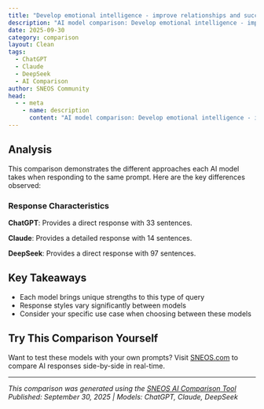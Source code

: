 ```yaml
---
title: "Develop emotional intelligence - improve relationships and success"
description: "AI model comparison: Develop emotional intelligence - improve relationships and success..."
date: 2025-09-30
category: comparison
layout: Clean
tags:
  - ChatGPT
  - Claude
  - DeepSeek
  - AI Comparison
author: SNEOS Community
head:
  - - meta
    - name: description
      content: "AI model comparison: Develop emotional intelligence - improve relationships and success..."
---
```


<ChatComparison
  title="Develop emotional intelligence - improve relationships and success"
  prompt="Develop emotional intelligence - improve relationships and success"
  :responses='{
    "ChatGPT": "Developing emotional intelligence (EI) can significantly improve your relationships and increase your success in both personal and professional areas. Emotional intelligence generally involves the ability to recognize, understand, manage, and influence your own emotions and those of others.\n\nHere are some key steps to develop emotional intelligence:\n\n1. **Self-Awareness**\n   - Pay attention to your own emotions and how they affect your thoughts and behavior.\n   - Keep a journal to reflect on your emotional responses and patterns.\n   - Practice mindfulness or meditation to increase your present-moment awareness.\n\n2. **Self-Regulation**\n   - Learn to manage your emotions, especially in stressful or challenging situations.\n   - Develop techniques to stay calm such as deep breathing, pausing before reacting, or reframing negative thoughts.\n   - Avoid impulsive decisions by pausing and considering the consequences.\n\n3. **Motivation**\n   - Cultivate intrinsic motivation by setting personal goals aligned with your values.\n   - Stay optimistic and resilient in the face of setbacks.\n   - Celebrate small successes to maintain enthusiasm.\n\n4. **Empathy**\n   - Practice active listening; genuinely focus on what others are saying.\n   - Try to see situations from others\u2019 perspectives.\n   - Notice nonverbal cues such as body language and facial expressions.\n\n5. **Social Skills**\n   - Improve your communication skills; be clear and assertive without being aggressive.\n   - Build strong interpersonal relationships by showing appreciation and gratitude.\n   - Work on conflict resolution skills and learn to negotiate and compromise effectively.\n\n6. **Seek Feedback**\n   - Ask trusted friends, family, or colleagues for honest feedback on your emotional responses and interactions.\n   - Reflect on this feedback and work on areas needing improvement.\n\n7. **Practice Regularly**\n   - Emotional intelligence is a skill that improves with practice and consistency.\n   - Engage in social activities that challenge you to manage and understand emotions, such as team projects or volunteer work.\n\n8. **Educate Yourself**\n   - Read books, attend workshops or courses on emotional intelligence and interpersonal skills.\n   - Some recommended books include *Emotional Intelligence* by Daniel Goleman and *Nonviolent Communication* by Marshall Rosenberg.\n\nBy developing your emotional intelligence, you\u2019ll likely find your relationships improving, as you communicate more effectively and understand others better. Additionally, your ability to manage stress and stay motivated will contribute to greater success in your career and personal life.",
    "Claude": "# Developing Emotional Intelligence: A Complete Guide\n\nEmotional intelligence (EI) is your ability to understand, manage, and effectively use emotions\u2014both your own and others\u0027. Here\u0027s how to develop it systematically:\n\n## **The Four Core Areas of EI**\n\n### 1. **Self-Awareness**\n**Build awareness of your emotional patterns:**\n- Keep an emotion journal for 2 weeks\n- Notice physical sensations that accompany emotions\n- Identify your emotional triggers\n- Practice mindful check-ins: \u0022What am I feeling right now?\u0022\n- Ask for feedback from trusted friends about your emotional responses\n\n### 2. **Self-Regulation**\n**Learn to manage your emotional responses:**\n- Use the \u0022pause technique\u0022 before reacting\n- Practice deep breathing (4-7-8 method)\n- Develop healthy outlets for stress (exercise, creativity, nature)\n- Create \u0022if-then\u0022 plans for challenging situations\n- Learn to reframe negative thoughts\n\n### 3. **Social Awareness**\n**Improve your ability to read others:**\n- Practice active listening without planning your response\n- Pay attention to non-verbal cues (body language, tone)\n- Ask open-ended questions about others\u0027 feelings\n- Observe group dynamics in meetings or social settings\n- Practice empathy by considering others\u0027 perspectives\n\n### 4. **Relationship Management**\n**Use emotional insights to improve connections:**\n- Communicate your emotions clearly and constructively\n- Learn conflict resolution techniques\n- Practice giving and receiving feedback gracefully\n- Develop your ability to influence and inspire others\n- Build rapport through emotional attunement\n\n## **Daily Practices to Build EI**\n\n### **Morning Routine**\n- Set emotional intentions for the day\n- Practice gratitude to boost positive emotions\n- Visualize handling challenging interactions well\n\n### **Throughout the Day**\n- Take emotion \u0022temperature checks\u0022 hourly\n- Practice perspective-taking in conversations\n- Use empathetic language (\u0022That sounds frustrating\u0022)\n- Notice and appreciate others\u0027 emotional states\n\n### **Evening Reflection**\n- Review emotional highs and lows\n- Consider how you could handle situations differently\n- Celebrate moments of emotional intelligence\n\n## **Relationship Enhancement Strategies**\n\n### **For Personal Relationships**\n- Share your emotions vulnerably and appropriately\n- Validate others\u0027 feelings before problem-solving\n- Learn your loved ones\u0027 emotional languages\n- Practice forgiveness and letting go of grudges\n\n### **For Professional Success**\n- Read the room in meetings and adapt accordingly\n- Build trust through emotional consistency\n- Use emotional intelligence in negotiations\n- Develop leadership presence through authentic connection\n\n## **Quick EI Boosters**\n\n1. **The 3-3-3 Technique**: Name 3 emotions you\u0027re feeling, 3 things you can see, 3 sounds you can hear\n2. **Emotion Labeling**: Simply naming emotions reduces their intensity\n3. **The 24-Hour Rule**: Wait 24 hours before responding to emotionally charged messages\n4. **Curiosity Practice**: Replace judgment with curiosity about others\u0027 behaviors\n\n## **Measuring Your Progress**\n\nTrack improvements in:\n- Frequency of emotional outbursts\n- Quality of your relationships\n- Ability to stay calm under pressure\n- Others seeking your advice or support\n- Professional opportunities and advancement\n\n## **Common Obstacles and Solutions**\n\n**Challenge**: \u0022I\u0027m not naturally emotional\u0022\n**Solution**: EI isn\u0027t about being emotional\u2014it\u0027s about being smart with emotions\n\n**Challenge**: \u0022Others are too sensitive\u0022\n**Solution**: Focus on your own growth rather than changing others\n\n**Challenge**: \u0022I don\u0027t have time for this\u0022\n**Solution**: Start with just 5 minutes of daily emotional check-ins\n\nRemember, emotional intelligence is a skill that improves with practice. Start small, be patient with yourself, and focus on progress, not perfection. The investment in developing your EI will pay dividends in every area of your life.\n\nWould you like me to elaborate on any specific aspect or help you create a personalized EI development plan?",
    "DeepSeek": "Of course. Developing emotional intelligence (EQ) is one of the most powerful investments you can make in your personal and professional life. It\u0027s the \u0022secret sauce\u0022 that improves everything from your closest relationships to your career trajectory.\n\nHere is a comprehensive guide to developing your emotional intelligence, broken down into actionable steps.\n\n### What is Emotional Intelligence (EQ)?\n\nEmotional intelligence is the ability to **recognize, understand, manage, and influence** your own emotions and the emotions of others. It\u0027s often broken down into four core domains:\n\n1.  **Self-Awareness:** Recognizing your own emotions and their impact.\n2.  **Self-Management:** Controlling impulsive feelings and behaviors, and adapting to changing circumstances.\n3.  **Social Awareness:** Understanding the emotions, needs, and concerns of other people.\n4.  **Relationship Management:** Developing and maintaining good relationships, communicating clearly, and managing conflict.\n\n---\n\n### Part 1: The Inner Foundation (Self-Awareness \u0026 Self-Management)\n\nYou cannot manage what you do not recognize. This is the work you do on yourself.\n\n#### **1. Practice the \u0022Name It to Tame It\u0022 Technique**\nWhen you feel a strong emotion, don\u0027t just react. Pause and label it with a specific word.\n*   Instead of \u0022I\u0027m stressed,\u0022 ask: \u0022Am I feeling *anxious*, *overwhelmed*, or *apprehensive*?\u0022\n*   Instead of \u0022I\u0027m angry,\u0022 ask: \u0022Am I feeling *frustrated*, *disrespected*, or *betrayed*?\u0022\n*   **Action:** Keep an emotion journal. At the end of the day, write down the strong emotions you felt and what triggered them.\n\n#### **2. Identify Your Emotional Triggers**\nWhat specific situations, words, or types of people cause a disproportionate emotional reaction in you? Knowing your triggers gives you the power to prepare for them.\n*   **Action:** Think of the last time you \u0022lost your cool.\u0022 What was the underlying trigger? Was it a feeling of being ignored? A fear of failure? A sense of injustice?\n\n#### **3. Implement the Pause Button**\nBetween a trigger and your response, there is a space. Your power lies in that space.\n*   **Techniques:**\n    *   **The 6-Second Rule:** When you feel a surge of anger or frustration, simply pause and take a deep breath for six seconds. This allows the amygdala (the brain\u0027s alarm system) to calm down.\n    *   **Ask Yourself:** \u0022Will this matter in an hour? A day? A week?\u0022 This provides perspective.\n    *   **Remove Yourself:** It\u0027s perfectly okay to say, \u0022I need a moment to process this. Can we take five minutes?\u0022\n\n#### **4. Reframe Your Self-Talk**\nYour internal narrative drives your emotions. Challenge negative or catastrophic thoughts.\n*   **Instead of:** \u0022My presentation was a disaster. I\u0027m a failure.\u0022\n*   **Reframe to:** \u0022The presentation didn\u0027t go as well as I\u0027d hoped. I can learn from this and focus on improving my closing for next time.\u0022\n*   **Action:** Catch yourself in a negative thought loop and consciously rephrase it to be more objective and constructive.\n\n---\n\n### Part 2: The Outer Connection (Social Awareness \u0026 Relationship Management)\n\nOnce you understand yourself, you can better connect with others.\n\n#### **1. Listen to Understand, Not to Reply**\nThis is the cornerstone of social awareness.\n*   **Action:** In your next conversation, focus entirely on what the other person is saying. Don\u0027t formulate your response while they\u0027re talking. Listen for the *emotion* behind their words. Are they excited, worried, proud?\n*   **Pro Tip:** Practice **reflective listening**. \u0022So, if I\u0027m hearing you correctly, you felt overlooked when the team didn\u0027t ask for your input.\u0022 This validates their feelings and ensures understanding.\n\n#### **2. Read Non-Verbal Cues**\nA huge part of communication is unspoken. Pay attention to:\n*   **Body Language:** Crossed arms, lack of eye contact, fidgeting.\n*   **Tone of Voice:** Does their tone match their words? A sarcastic \u0022I\u0027m fine\u0022 says everything.\n*   **Facial Expressions:** A micro-expression of disgust or a forced smile.\n\n#### **3. Practice Empathy**\nEmpathy is not sympathy (\u0022I feel sorry for you\u0022). It\u0027s the ability to understand and share the feelings of another.\n*   **Action:** Put yourself in their shoes. Ask yourself: \u0022Given their background and current situation, why might they be acting this way?\u0022 This doesn\u0027t mean you agree with them, but it helps you understand their perspective.\n\n#### **4. Give Constructive Feedback**\nHigh-EQ feedback is specific, helpful, and focused on behavior, not the person.\n*   **Low-EQ:** \u0022Your report was sloppy.\u0022\n*   **High-EQ:** \u0022I noticed there were a few factual errors on page three. For the next one, let\u0027s make sure we double-check the data together to ensure it\u0027s accurate.\u0022\n*   **Use the \u0022Situation-Behavior-Impact\u0022 Model:**\n    *   \u0022In the meeting *(Situation)*, when you spoke over Sarah *(Behavior)*, I think it may have made her feel her point wasn\u0027t valued *(Impact)*.\u0022\n\n#### **5. Manage and Resolve Conflict Constructively**\nSee conflict not as a battle to be won, but a problem to be solved jointly.\n*   **Focus on Interests, Not Positions:** Instead of arguing over *what* someone wants (a position), discover *why* they want it (their underlying interest).\n*   **Use \u0022I\u0022 Statements:** \u0022I feel frustrated when deadlines are missed because it impacts the team\u0027s progress,\u0022 instead of \u0022You always miss your deadlines.\u0022\n\n---\n\n### How This Leads to Improved Relationships and Success\n\n*   **In Personal Relationships:** You become a better listener, a more supportive partner/friend/family member, and are able to navigate disagreements without causing lasting damage. You build deeper trust and intimacy.\n*   **In the Workplace:**\n    *   **Leadership:** You inspire and motivate teams. People follow leaders they feel understand and value them.\n    *   **Teamwork:** You collaborate more effectively, manage up, and become a sought-after colleague.\n    *   **Success:** You make better, less emotionally-driven decisions. You\u0027re seen as poised, reliable, and promotable. Studies consistently show that high EQ is a stronger predictor of success than IQ in many fields.\n\n### Final Word of Encouragement\n\nDeveloping emotional intelligence is a journey, not a destination. It requires consistent practice and self-compassion. You will have setbacks. The goal is not perfection, but progress.\n\nStart small. Pick **one** technique from this guide\u2014like the \u0022Name It to Tame It\u0022 practice or reflective listening\u2014and focus on it for a week. You will be amazed at the positive shifts you begin to see in your interactions and your own inner peace."
  }'
  published-date="22:46"
/>

## Analysis

This comparison demonstrates the different approaches each AI model takes when responding to the same prompt. Here are the key differences observed:

### Response Characteristics

**ChatGPT**: Provides a direct response with 33 sentences. 

**Claude**: Provides a detailed response with 14 sentences. 

**DeepSeek**: Provides a direct response with 97 sentences. 

## Key Takeaways

- Each model brings unique strengths to this type of query
- Response styles vary significantly between models
- Consider your specific use case when choosing between these models

## Try This Comparison Yourself

Want to test these models with your own prompts? Visit [SNEOS.com](https://sneos.com) to compare AI responses side-by-side in real-time.

---

*This comparison was generated using the [SNEOS AI Comparison Tool](https://sneos.com)*
*Published: September 30, 2025 | Models: ChatGPT, Claude, DeepSeek*
